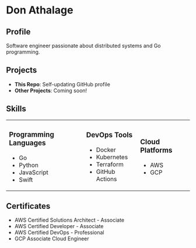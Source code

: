 # Don Athalage

## Profile

Software engineer passionate about distributed systems and Go programming.

## Projects

- **This Repo**: Self-updating GitHub profile
- **Other Projects**: Coming soon!

## Skills


<table>
	<tr>
		<td>
			<h3>Programming Languages</h3>
			<ul>
				<li>Go</li>
				<li>Python</li>
				<li>JavaScript</li>
				<li>Swift</li>
			</ul>
		</td>
		<td>
			<h3>DevOps Tools</h3>
			<ul>
				<li>Docker</li>
				<li>Kubernetes</li>
				<li>Terraform</li>
				<li>GitHub Actions</li>
			</ul>
		</td>
		<td>
			<h3>Cloud Platforms</h3>
			<ul>
				<li>AWS</li>
				<li>GCP</li>
			</ul>
		</td>
	</tr>
</table>


## Certificates


- AWS Certified Solutions Architect - Associate
- AWS Certified Developer - Associate
- AWS Certified DevOps - Professional
- GCP Associate Cloud Engineer
	

